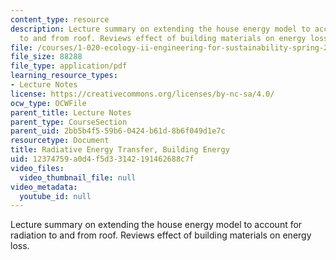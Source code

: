 ```yaml
---
content_type: resource
description: Lecture summary on extending the house energy model to account for radiation
  to and from roof. Reviews effect of building materials on energy loss.
file: /courses/1-020-ecology-ii-engineering-for-sustainability-spring-2008/12374759a0d4f5d33142191462688c7f_lec10.pdf
file_size: 88288
file_type: application/pdf
learning_resource_types:
- Lecture Notes
license: https://creativecommons.org/licenses/by-nc-sa/4.0/
ocw_type: OCWFile
parent_title: Lecture Notes
parent_type: CourseSection
parent_uid: 2bb5b4f5-59b6-0424-b61d-8b6f049d1e7c
resourcetype: Document
title: Radiative Energy Transfer, Building Energy
uid: 12374759-a0d4-f5d3-3142-191462688c7f
video_files:
  video_thumbnail_file: null
video_metadata:
  youtube_id: null
---
```

Lecture summary on extending the house energy model to account for radiation to and from roof. Reviews effect of building materials on energy loss.
